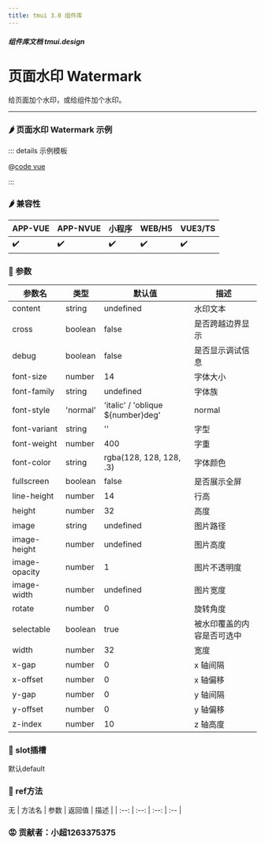 ```yaml
---
title: tmui 3.0 组件库
---
```


<dirtoc></dirtoc>

##### 组件库文档 tmui.design

# 页面水印 Watermark
给页面加个水印，或给组件加个水印。

---

### :hot_pepper: 页面水印 Watermark 示例

<webview url="https://tmui.design/h5/#/pages/other/watermark"></webview>

::: details 示例模板

@[code vue](pages/other/watermark.nvue)

:::

### :hot_pepper: 兼容性

| APP-VUE | APP-NVUE | 小程序 | WEB/H5 | VUE3/TS |
| --- | --- | --- | --- | --- |
| :heavy_check_mark: | :heavy_check_mark: | :heavy_check_mark: | :heavy_check_mark: | :heavy_check_mark: |

### :seedling: 参数
| 参数名           | 类型        | 默认值                               | 描述            |
|---------------|-----------|-----------------------------------|---------------|
| content       | 	string   | 	undefined                        | 	水印文本         |
| cross         | 	boolean  | 	false                            | 	是否跨越边界显示     |
| debug         | 	boolean	 | false	                            | 是否显示调试信息      |
| font-size     | 	number   | 	14	                              | 字体大小          |
| font-family   | 	string   | 	undefined	                       | 字体族           |
| font-style    | 	'normal' | 'italic' / 'oblique ${number}deg' | 	normal       |	字体风格
| font-variant  | 	string	  | ''                                | 	字型           |             |          |          |
| font-weight   | 	number	  | 400                               | 	字重           |             |          |          |
| font-color    | 	string	  | rgba(128, 128, 128, .3)           | 	字体颜色         |             |          |          |
| fullscreen    | 	boolean	 | false	                            | 是否展示全屏        |             |             |          |          |
| line-height   | 	number   | 	14	                              | 行高            |             |          |          |
| height        | 	number   | 	32                               | 	高度           |             |          |          |
| image         | 	string   | 	undefined                        | 	图片路径         |             |          |          |
| image-height  | 	number	  | undefined                         | 	图片高度         |             |          |          |
| image-opacity | 	number   | 	1	                               | 图片不透明度        |             |          |          |
| image-width   | 	number   | 	undefined                        | 	图片宽度         |             |          |          |
| rotate	       | number	   | 0                                 | 	旋转角度         |             |          |          |
| selectable    | 	boolean  | 	true	                            | 被水印覆盖的内容是否可选中 |             |          |          |
| width         | 	number   | 	32                               | 	宽度           |           |             |          |
| x-gap         | 	number   | 	0	                               | x 轴间隔         |           |             |          |
| x-offset      | 	number   | 	0                                | 	x 轴偏移        |           |             |          |
| y-gap         | 	number   | 	0                                | 	y 轴间隔        |           |             |          |
| y-offset      | 	number   | 	0	                               | y 轴偏移         |           |             |          |
| z-index       | 	number   | 	10                               | 	z 轴高度        |           |             |          |


### :corn: slot插槽

默认default

### :green_salad: ref方法
无
| 方法名 | 参数 | 返回值 | 描述 |
| :--: | :--: | :--: | :-- |

### :rage: 贡献者：小超1263375375